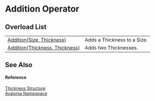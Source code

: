 # Addition Operator


## Overload List
<table>
<tr>
<td><a href="M_Avalonia_Thickness_op_Addition">Addition(Size, Thickness)</a></td>
<td>Adds a Thickness to a Size.</td>
</tr>
<tr>
<td><a href="M_Avalonia_Thickness_op_Addition_1">Addition(Thickness, Thickness)</a></td>
<td>Adds two Thicknesses.</td>
</tr>
</table>

## See Also


#### Reference
<a href="T_Avalonia_Thickness">Thickness Structure</a>  
<a href="N_Avalonia">Avalonia Namespace</a>  

